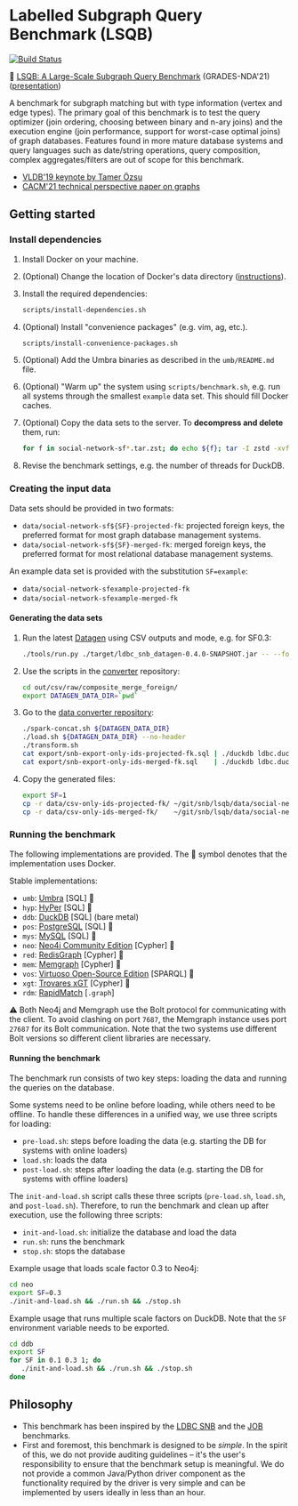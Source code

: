 # Labelled Subgraph Query Benchmark (LSQB)

[![Build Status](https://circleci.com/gh/ldbc/lsqb.svg?style=svg&circle-token=b558369d54d3205fc9d985a4dd2196b967ebcff8)](https://circleci.com/gh/ldbc/lsqb)

:page_facing_up: [LSQB: A Large-Scale Subgraph Query Benchmark](https://dl.acm.org/doi/pdf/10.1145/3461837.3464516) (GRADES-NDA'21) ([presentation](https://docs.google.com/presentation/d/1xUbooiL8rIMzkp9G9EXmN4tIMMWt2mC53Q0u4mslq5g))

A benchmark for subgraph matching but with type information (vertex and edge types). The primary goal of this benchmark is to test the query optimizer (join ordering, choosing between binary and n-ary joins) and the execution engine (join performance, support for worst-case optimal joins) of graph databases. Features found in more mature database systems and query languages such as date/string operations, query composition, complex aggregates/filters are out of scope for this benchmark.

* [VLDB'19 keynote by Tamer Özsu](https://vldb2019.github.io/files/VLDB19-keynote-1-slides.pdf)
* [CACM'21 technical perspective paper on graphs](https://dl.acm.org/doi/pdf/10.1145/3434642)

## Getting started

### Install dependencies

1. Install Docker on your machine.

1. (Optional) Change the location of Docker's data directory ([instructions](https://github.com/ftsrg/cheat-sheets/wiki/Docker#move-docker-data-folder-to-a-different-location)).

1. Install the required dependencies:

   ```bash
   scripts/install-dependencies.sh
   ```

1. (Optional) Install "convenience packages" (e.g. vim, ag, etc.).

   ```bash
   scripts/install-convenience-packages.sh
   ```

1. (Optional) Add the Umbra binaries as described in the `umb/README.md` file.

1. (Optional) "Warm up" the system using `scripts/benchmark.sh`, e.g. run all systems through the smallest `example` data set. This should fill Docker caches.

1. (Optional) Copy the data sets to the server. To **decompress and delete** them, run:

   ```bash
   for f in social-network-sf*.tar.zst; do echo ${f}; tar -I zstd -xvf ${f}; rm ${f}; done
   ```

1. Revise the benchmark settings, e.g. the number of threads for DuckDB.

### Creating the input data

Data sets should be provided in two formats:

* `data/social-network-sf${SF}-projected-fk`: projected foreign keys, the preferred format for most graph database management systems.
* `data/social-network-sf${SF}-merged-fk`: merged foreign keys, the preferred format for most relational database management systems.

An example data set is provided with the substitution `SF=example`:

* `data/social-network-sfexample-projected-fk`
* `data/social-network-sfexample-merged-fk`

#### Generating the data sets

1. Run the latest [Datagen](https://github.com/ldbc/ldbc_snb_datagen/) using CSV outputs and mode, e.g. for SF0.3:

   ```bash
   ./tools/run.py ./target/ldbc_snb_datagen-0.4.0-SNAPSHOT.jar -- --format csv --mode raw --scale-factor 0.3
   ```

1. Use the scripts in the [converter](https://github.com/ldbc/ldbc_snb_data_converter) repository:

   ```bash
   cd out/csv/raw/composite_merge_foreign/
   export DATAGEN_DATA_DIR=`pwd`
   ```

1. Go to the [data converter repository](https://github.com/ldbc/ldbc_snb_data_converter):

   ```bash
   ./spark-concat.sh ${DATAGEN_DATA_DIR}
   ./load.sh ${DATAGEN_DATA_DIR} --no-header
   ./transform.sh
   cat export/snb-export-only-ids-projected-fk.sql | ./duckdb ldbc.duckdb
   cat export/snb-export-only-ids-merged-fk.sql    | ./duckdb ldbc.duckdb
   ```

1. Copy the generated files:

   ```bash
   export SF=1
   cp -r data/csv-only-ids-projected-fk/ ~/git/snb/lsqb/data/social-network-sf${SF}-projected-fk
   cp -r data/csv-only-ids-merged-fk/    ~/git/snb/lsqb/data/social-network-sf${SF}-merged-fk
   ```

### Running the benchmark

The following implementations are provided. The :whale: symbol denotes that the implementation uses Docker.

Stable implementations:

* `umb`: [Umbra](https://umbra-db.com/) [SQL] :whale:
* `hyp`: [HyPer](https://hyper-db.de/) [SQL] :whale:
* `ddb`: [DuckDB](https://www.duckdb.org/) [SQL] (bare metal)
* `pos`: [PostgreSQL](https://www.postgresql.org/) [SQL] :whale:
* `mys`: [MySQL](https://www.mysql.com/) [SQL] :whale:
* `neo`: [Neo4j Community Edition](https://neo4j.com/) [Cypher] :whale:
* `red`: [RedisGraph](https://oss.redislabs.com/redisgraph/) [Cypher] :whale:
* `mem`: [Memgraph](https://memgraph.com/) [Cypher] :whale:
* `vos`: [Virtuoso Open-Source Edition](http://vos.openlinksw.com/owiki/wiki/VOS) [SPARQL] :whale:
* `xgt`: [Trovares xGT](https://www.trovares.com/) [Cypher] :whale:
* `rdm`: [RapidMatch](https://github.com/RapidsAtHKUST/RapidMatch) [`.graph`]

:warning: Both Neo4j and Memgraph use the Bolt protocol for communicating with the client.
To avoid clashing on port `7687`, the Memgraph instance uses port `27687` for its Bolt communication.
Note that the two systems use different Bolt versions so different client libraries are necessary.

#### Running the benchmark

The benchmark run consists of two key steps: loading the data and running the queries on the database.

Some systems need to be online before loading, while others need to be offline. To handle these differences in a unified way, we use three scripts for loading:

* `pre-load.sh`: steps before loading the data (e.g. starting the DB for systems with online loaders)
* `load.sh`: loads the data
* `post-load.sh`: steps after loading the data (e.g. starting the DB for systems with offline loaders)

The `init-and-load.sh` script calls these three scripts (`pre-load.sh`, `load.sh`, and `post-load.sh`).
Therefore, to run the benchmark and clean up after execution, use the following three scripts:

* `init-and-load.sh`: initialize the database and load the data
* `run.sh`: runs the benchmark 
* `stop.sh`: stops the database

Example usage that loads scale factor 0.3 to Neo4j:

```bash
cd neo
export SF=0.3
./init-and-load.sh && ./run.sh && ./stop.sh
```

Example usage that runs multiple scale factors on DuckDB. Note that the `SF` environment variable needs to be exported.

```bash
cd ddb
export SF
for SF in 0.1 0.3 1; do
   ./init-and-load.sh && ./run.sh && ./stop.sh
done
```

## Philosophy

* This benchmark has been inspired by the [LDBC SNB](https://arxiv.org/pdf/2001.02299.pdf) and the [JOB](https://db.in.tum.de/~leis/papers/lookingglass.pdf) benchmarks.
* First and foremost, this benchmark is designed to be *simple*. In the spirit of this, we do not provide auditing guidelines – it's the user's responsibility to ensure that the benchmark setup is meaningful. We do not provide a common Java/Python driver component as the functionality required by the driver is very simple and can be implemented by users ideally in less than an hour.
